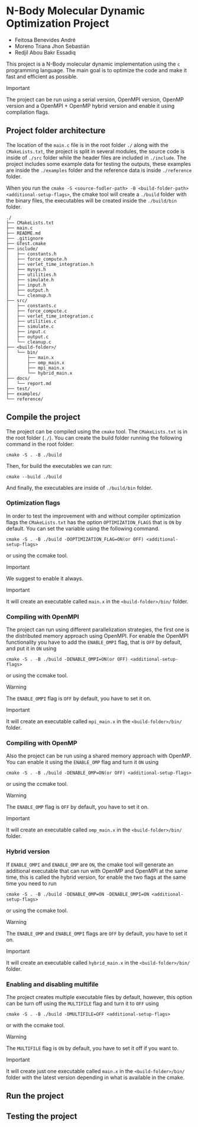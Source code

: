 # N-Body Molecular Dynamic Optimization Project

- Feitosa Benevides André
- Moreno Triana Jhon Sebastián
- Redjil Abou Bakr Essadiq

This project is a N-Body molecular dynamic implementation using the `c` programming language. The main goal is to optimize the code and make it fast and efficient as possible.

> [!IMPORTANT]
> The project can be run using a serial version, OpenMPI version, OpenMP version and a OpenMPI + OpenMP hybrid version and enable it using compilation flags.

## Project folder architecture

The location of the `main.c` file is in the root folder `./` along with the `CMakeLists.txt`, the project is split in several modules, the source code is inside of `./src` folder while the header files are included in `./include`. The project includes some example data for testing the outputs, these examples are inside the `./examples` folder and the reference data is inside `./reference` folder.

When you run the `cmake -S <source-fodler-path> -B <build-folder-path> <additional-setup-flags>`, the cmake tool will create a `./build` folder with the binary files, the executables will be created inside the `./build/bin` folder.

```
./
├── CMakeLists.txt
├── main.c
├── README.md
├── .gitignore
├── GTest.cmake
├── include/
│   ├── constants.h
│   ├── force_compute.h
│   ├── verlet_time_integration.h
│   ├── mysys.h
│   ├── utilities.h
│   ├── simulate.h
│   ├── input.h
│   ├── output.h
│   └── cleanup.h
├── src/
│   ├── constants.c
│   ├── force_compute.c
│   ├── verlet_time_integration.c
│   ├── utilities.c
│   ├── simulate.c
│   ├── input.c
│   ├── output.c
│   └── cleanup.c
├── <build-folder>/
│   └── bin/
│       ├── main.x
│       ├── omp_main.x
│       ├── mpi_main.x
│       └── hybrid_main.x
├── docs/
│   └── report.md
├── test/
├── examples/
└── reference/
```

## Compile the project

The project can be compiled using the `cmake` tool. The `CMakeLists.txt` is in the root folder (`./`). You can create the build folder running the following command in the root folder:

```
cmake -S . -B ./build
```

Then, for build the executables we can run:

```
cmake --build ./build
```

And finally, the executables are inside of `./build/bin` folder.

### Optimization flags

In order to test the improvement with and without compiler optimization flags the `CMakeLists.txt` has the option `OPTIMIZATION_FLAGS` that is `ON` by default. You can set the variable using the following command.

```
cmake -S . -B ./build -DOPTIMIZATION_FLAG=ON(or OFF) <additional-setup-flags>
```

or using the ccmake tool. 

> [!IMPORTANT]
> We suggest to enable it always. 

> [!IMPORTANT]
> It will create an executable called `main.x` in the `<build-folder>/bin/` folder.

### Compiling with OpenMPI

The project can run using different parallelization strategies, the first one is the distributed memory approach using OpenMPI. For enable the OpenMPI functionality you have to add the `ENABLE_OMPI` flag, that is `OFF` by default, and put it in `ON` using

```
cmake -S . -B ./build -DENABLE_OMPI=ON(or OFF) <additional-setup-flags>
```

or using the ccmake tool.

> [!WARNING]
> The `ENABLE_OMPI` flag is `OFF` by default, you have to set it on.

> [!IMPORTANT]
> It will create an executable called `mpi_main.x` in the `<build-folder>/bin/` folder.

### Compiling with OpenMP

Also the project can be run using a shared memory approach with OpenMP. You can enable it using the `ENABLE_OMP` flag and turn it `ON` using 

```
cmake -S . -B ./build -DENABLE_OMP=ON(or OFF) <additional-setup-flags>
```

or using the ccmake tool.

> [!WARNING]
> The `ENABLE_OMP` flag is `OFF` by default, you have to set it on.

> [!IMPORTANT]
> It will create an executable called `omp_main.x` in the `<build-folder>/bin/` folder.

### Hybrid version

If `ENABLE_OMPI` and `ENABLE_OMP` are `ON`, the cmake tool will generate an additional executable that can run with OpenMP and OpenMPI at the same time, this is called the hybrid version, for enable the two flags at the same time you need to run 

```
cmake -S . -B ./build -DENABLE_OMP=ON -DENABLE_OMPI=ON <additional-setup-flags>
```

or using the ccmake tool.

> [!WARNING]
> The `ENABLE_OMP` and `ENABLE_OMPI` flags are `OFF` by default, you have to set it on.

> [!IMPORTANT]
> It will create an executable called `hybrid_main.x` in the `<build-folder>/bin/` folder.

### Enabling and disabling multifile

The project creates multiple executable files by default, however, this option can be turn off using the `MULTIFILE` flag and turn it to `OFF` using

```
cmake -S . -B ./build -DMULTIFILE=OFF <additional-setup-flags>
```

or with the ccmake tool.

> [!WARNING]
> The `MULTIFILE` flag is `ON` by default, you have to set it off if you want to.

> [!IMPORTANT]
> It will create just one executable called `main.x` in the `<build-folder>/bin/` folder with the latest version depending in what is available in the cmake.

## Run the project



## Testing the project
